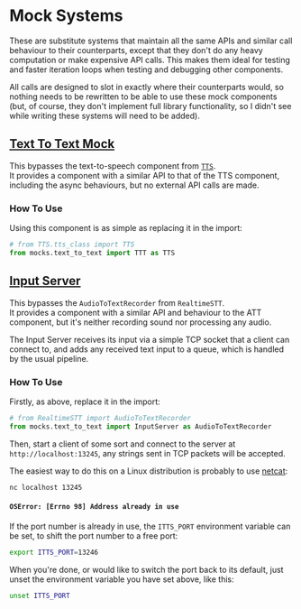 # Mock Systems

These are substitute systems that maintain all the same APIs and similar call behaviour to their counterparts, except that they don't do any heavy computation or make expensive API calls. This makes them ideal for testing and faster iteration loops when testing and debugging other components.

All calls are designed to slot in exactly where their counterparts would, so nothing needs to be rewritten to be able to use these mock components (but, of course, they don't implement full library functionality, so I didn't see while writing these systems will need to be added).

## [Text To Text Mock](./text_to_text.py)

This bypasses the text-to-speech component from [`TTS`](../TTS/tts_class.py).\
It provides a component with a similar API to that of the TTS component, including the async behaviours, but no external API calls are made.

### How To Use

Using this component is as simple as replacing it in the import:
```python
# from TTS.tts_class import TTS
from mocks.text_to_text import TTT as TTS
```

## [Input Server](./text_to_text.py)

This bypasses the `AudioToTextRecorder` from `RealtimeSTT`.\
It provides a component with a similar API and behaviour to the ATT component, but it's neither recording sound nor processing any audio.

The Input Server receives its input via a simple TCP socket that a client can connect to, and adds any received text input to a queue, which is handled by the usual pipeline.

### How To Use

Firstly, as above, replace it in the import:
```python
# from RealtimeSTT import AudioToTextRecorder
from mocks.text_to_text import InputServer as AudioToTextRecorder
```

Then, start a client of some sort and connect to the server at `http://localhost:13245`, any strings sent in TCP packets will be accepted.

The easiest way to do this on a Linux distribution is probably to use [netcat](https://linux.die.net/man/1/nc):
```bash
nc localhost 13245
```

#### `OSError: [Errno 98] Address already in use`

If the port number is already in use, the `ITTS_PORT` environment variable can be set, to shift the port number to a free port:

```bash
export ITTS_PORT=13246
```

When you're done, or would like to switch the port back to its default, just unset the environment variable you have set above, like this:

```bash
unset ITTS_PORT
```